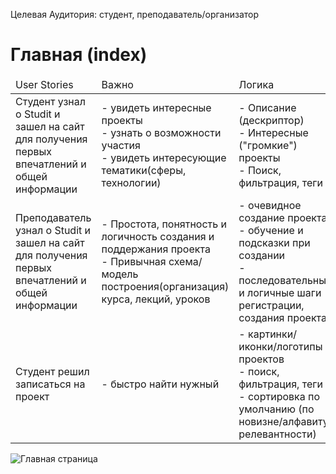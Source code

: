 Целевая Аудитория: студент, преподаватель/организатор

# Главная (index)
<table>
    <thead>
        <td>User Stories</td>
        <td>Важно</td>
        <td>Логика</td>
    </thead>
    <tbody>
        <tr>
            <td>Студент узнал о Studit и зашел на сайт для получения первых впечатлений и общей информации</td>
            <td>
            - увидеть интересные проекты<br>
            - узнать о возможности участия<br>
            - увидеть интересующие тематики(сферы, технологии)
            </td>
            <td>
            - Описание (дескриптор)<br>
            - Интересные ("громкие") проекты<br>
            - Поиск, фильтрация, теги<br>
            </td>
        </tr>
        <tr>
            <td>
                Преподаватель узнал о Studit и зашел на сайт для получения первых впечатлений и общей информации<br>
            </td>
            <td>
                - Простота, понятность и логичность создания и поддержания проекта<br>
                - Привычная схема/модель построения(организация) курса, лекций, уроков<br>
            </td>
            <td>
                - очевидное создание проекта<br>
                - обучение и подсказки при создании<br>
                - последовательные и логичные шаги регистрации, создания проекта<br>
            </td>
        </tr>
        <tr>
            <td>
                Студент решил записаться на проект<br>
            </td>
            <td>
                - быстро найти нужный<br>
            </td>
            <td>
                - картинки/иконки/логотипы проектов<br>
                - поиск, фильтрация, теги<br>
                - сортировка по умолчанию (по новизне/алфавиту/релевантности)<br>
            </td>
        </tr>
    </tbody>
</table>

![Главная страница](https://github.com/lanit-tercom-school/studit/blob/master/docs/main/main.png "Главная страница")
